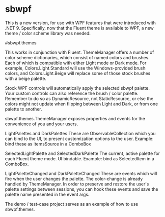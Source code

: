 # sbwpf

This is a new version, for use with WPF features that were introduced with .NET 9. Specifically, now that the Fluent theme is available to WPF, a new theme / color scheme library was needed.


#sbwpf.themes

This works in conjunction with Fluent. ThemeManager offers a number of color scheme dictionaries, which consist of named colors and brushes. Each of which is compatible with either Light mode or Dark mode. For example, Colors.Light.Standard will use the Windows-provided brush colors, and Colors.Light.Beige will replace some of those stock brushes with a beige palette. 

Stock WPF controls will automatically apply the selected sbwpf palette. Your custom controls can also reference the brush / color palette. Remember to do so as DynamicResource, not StaticResource, or else the colors might not update when flipping between Light and Dark, or from one palette to another.

sbwpf.themes.ThemeManager exposes properties and events for the convenience of you and your users.

LightPalettes and DarkPalettes
These are ObservableCollection<string> which you can bind to the UI, to present customization options to the user. Example: bind these as ItemsSource in a ComboBox

SelectedLightPalette and SelectedDarkPalette
The current, active palette for each Fluent theme mode. UI bindable. Example: bind as SelectedItem in a ComboBox.

LightPaletteChanged and DarkPaletteChanged
These are events which will fire when the user changes the palette. The color-change is already handled by ThemeManager. In order to preserve and restore the user's palette settings between sessions, you can hook these events and save the palette name presented in the event args.

The demo / test-case project serves as an example of how to use sbwpf.themes.

